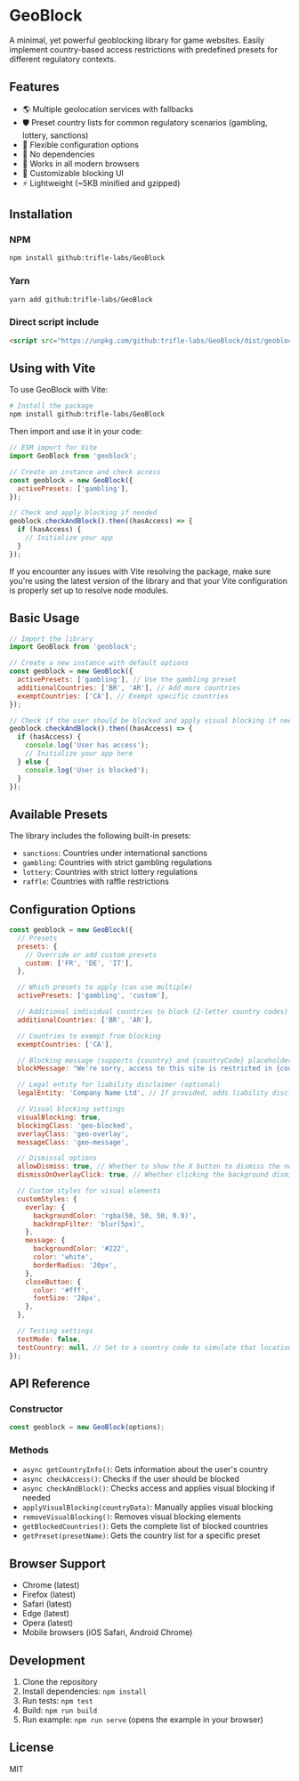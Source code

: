 # GeoBlock

A minimal, yet powerful geoblocking library for game websites. Easily implement country-based access restrictions with predefined presets for different regulatory contexts.

## Features

- 🌎 Multiple geolocation services with fallbacks
- 🛡️ Preset country lists for common regulatory scenarios (gambling, lottery, sanctions)
- 🔧 Flexible configuration options
- 💪 No dependencies
- 📱 Works in all modern browsers
- 🎨 Customizable blocking UI
- ⚡ Lightweight (~5KB minified and gzipped)

## Installation

### NPM

```bash
npm install github:trifle-labs/GeoBlock
```

### Yarn

```bash
yarn add github:trifle-labs/GeoBlock
```

### Direct script include

```html
<script src="https://unpkg.com/github:trifle-labs/GeoBlock/dist/geoblock.min.js"></script>
```

## Using with Vite

To use GeoBlock with Vite:

```bash
# Install the package
npm install github:trifle-labs/GeoBlock
```

Then import and use it in your code:

```javascript
// ESM import for Vite
import GeoBlock from 'geoblock';

// Create an instance and check access
const geoblock = new GeoBlock({
  activePresets: ['gambling'],
});

// Check and apply blocking if needed
geoblock.checkAndBlock().then((hasAccess) => {
  if (hasAccess) {
    // Initialize your app
  }
});
```

If you encounter any issues with Vite resolving the package, make sure you're using the latest version of the library and that your Vite configuration is properly set up to resolve node modules.

## Basic Usage

```javascript
// Import the library
import GeoBlock from 'geoblock';

// Create a new instance with default options
const geoblock = new GeoBlock({
  activePresets: ['gambling'], // Use the gambling preset
  additionalCountries: ['BR', 'AR'], // Add more countries
  exemptCountries: ['CA'], // Exempt specific countries
});

// Check if the user should be blocked and apply visual blocking if needed
geoblock.checkAndBlock().then((hasAccess) => {
  if (hasAccess) {
    console.log('User has access');
    // Initialize your app here
  } else {
    console.log('User is blocked');
  }
});
```

## Available Presets

The library includes the following built-in presets:

- `sanctions`: Countries under international sanctions
- `gambling`: Countries with strict gambling regulations
- `lottery`: Countries with strict lottery regulations
- `raffle`: Countries with raffle restrictions

## Configuration Options

```javascript
const geoblock = new GeoBlock({
  // Presets
  presets: {
    // Override or add custom presets
    custom: ['FR', 'DE', 'IT'],
  },

  // Which presets to apply (can use multiple)
  activePresets: ['gambling', 'custom'],

  // Additional individual countries to block (2-letter country codes)
  additionalCountries: ['BR', 'AR'],

  // Countries to exempt from blocking
  exemptCountries: ['CA'],

  // Blocking message (supports {country} and {countryCode} placeholders)
  blockMessage: "We're sorry, access to this site is restricted in {country}.",

  // Legal entity for liability disclaimer (optional)
  legalEntity: 'Company Name Ltd', // If provided, adds liability disclaimer with this entity name

  // Visual blocking settings
  visualBlocking: true,
  blockingClass: 'geo-blocked',
  overlayClass: 'geo-overlay',
  messageClass: 'geo-message',

  // Dismissal options
  allowDismiss: true, // Whether to show the X button to dismiss the notice
  dismissOnOverlayClick: true, // Whether clicking the background dismisses the notice

  // Custom styles for visual elements
  customStyles: {
    overlay: {
      backgroundColor: 'rgba(50, 50, 50, 0.9)',
      backdropFilter: 'blur(5px)',
    },
    message: {
      backgroundColor: '#222',
      color: 'white',
      borderRadius: '20px',
    },
    closeButton: {
      color: '#fff',
      fontSize: '28px',
    },
  },

  // Testing settings
  testMode: false,
  testCountry: null, // Set to a country code to simulate that location
});
```

## API Reference

### Constructor

```javascript
const geoblock = new GeoBlock(options);
```

### Methods

- `async getCountryInfo()`: Gets information about the user's country
- `async checkAccess()`: Checks if the user should be blocked
- `async checkAndBlock()`: Checks access and applies visual blocking if needed
- `applyVisualBlocking(countryData)`: Manually applies visual blocking
- `removeVisualBlocking()`: Removes visual blocking elements
- `getBlockedCountries()`: Gets the complete list of blocked countries
- `getPreset(presetName)`: Gets the country list for a specific preset

## Browser Support

- Chrome (latest)
- Firefox (latest)
- Safari (latest)
- Edge (latest)
- Opera (latest)
- Mobile browsers (iOS Safari, Android Chrome)

## Development

1. Clone the repository
2. Install dependencies: `npm install`
3. Run tests: `npm test`
4. Build: `npm run build`
5. Run example: `npm run serve` (opens the example in your browser)

## License

MIT
